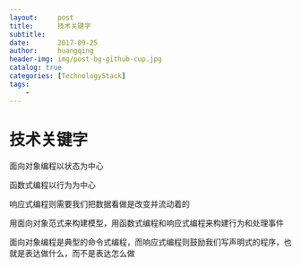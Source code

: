 ```yaml
---
layout:     post
title:      技术关键字
subtitle:   
date:       2017-09-25
author:     huangqing
header-img: img/post-bg-github-cup.jpg
catalog: true
categories: [TechnologyStack]
tags:
    - 
---
```


# 技术关键字

面向对象编程以状态为中心

函数式编程以行为为中心

响应式编程则需要我们把数据看做是改变并流动着的

用面向对象范式来构建模型，用函数式编程和响应式编程来构建行为和处理事件

面向对象编程是典型的命令式编程，而响应式编程则鼓励我们写声明式的程序，也就是表达做什么，而不是表达怎么做
